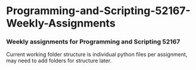 # Programming-and-Scripting-52167-Weekly-Assignments
### Weekly assignments for Programming and Scripting 52167

Current working folder structure is individual python files per assignment, may need to add folders for structure later.

